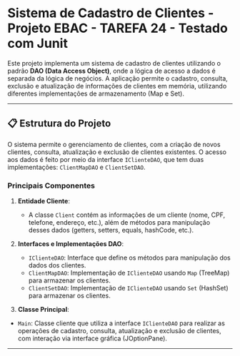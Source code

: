 # Sistema de Cadastro de Clientes - Projeto EBAC - TAREFA 24 - Testado com Junit

Este projeto implementa um sistema de cadastro de clientes utilizando o padrão **DAO (Data Access Object)**, onde a lógica de acesso a dados é separada da lógica de negócios. A aplicação permite o cadastro, consulta, exclusão e atualização de informações de clientes em memória, utilizando diferentes implementações de armazenamento (Map e Set).

---

## 📋 Estrutura do Projeto

O sistema permite o gerenciamento de clientes, com a criação de novos clientes, consulta, atualização e exclusão de clientes existentes. O acesso aos dados é feito por meio da interface `IClienteDAO`, que tem duas implementações: `ClientMapDAO` e `ClientSetDAO`.

### Principais Componentes

1. **Entidade Cliente**:
    - A classe `Client` contém as informações de um cliente (nome, CPF, telefone, endereço, etc.), além de métodos para manipulação desses dados (getters, setters, equals, hashCode, etc.).

2. **Interfaces e Implementações DAO**:
    - `IClienteDAO`: Interface que define os métodos para manipulação dos dados dos clientes.
    - `ClientMapDAO`: Implementação de `IClienteDAO` usando `Map` (TreeMap) para armazenar os clientes.
    - `ClientSetDAO`: Implementação de `IClienteDAO` usando `Set` (HashSet) para armazenar os clientes.
3. **Classe Principal**:
- `Main`: Classe cliente que utiliza a interface `IClienteDAO` para realizar as operações de cadastro, consulta, atualização e exclusão de clientes, com interação via interface gráfica (JOptionPane).

---
